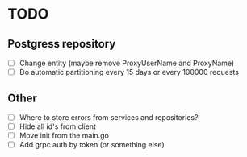 # TODO

## Postgress repository

- [ ] Change entity (maybe remove ProxyUserName and ProxyName)
- [ ] Do automatic partitioning every 15 days or every 100000 requests

## Other

- [ ] Where to store errors from services and repositories?
- [ ] Hide all id's from client
- [ ] Move init from the main.go
- [ ] Add grpc auth by token (or something else)
